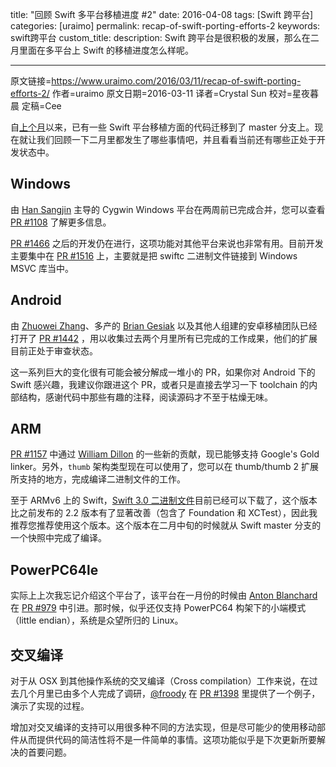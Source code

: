 title: "回顾 Swift 多平台移植进度 #2"
date: 2016-04-08
tags: [Swift 跨平台]
categories: [uraimo]
permalink: recap-of-swift-porting-efforts-2
keywords: swift跨平台
custom_title: 
description: Swift 跨平台是很积极的发展，那么在二月里面在多平台上 Swift 的移植进度怎么样呢。

---
原文链接=https://www.uraimo.com/2016/03/11/recap-of-swift-porting-efforts-2/
作者=uraimo
原文日期=2016-03-11
译者=Crystal Sun
校对=星夜暮晨
定稿=Cee

<!--此处开始正文-->

自[上个月](https://www.uraimo.com/2016/02/02/recap-of-swift-porting-efforts/)以来，已有一些 Swift 平台移植方面的代码迁移到了 master 分支上。现在就让我们回顾一下二月里都发生了哪些事情吧，并且看看当前还有哪些正处于开发状态中。

<!--more-->

## Windows

由 [Han Sangjin](https://github.com/tinysun212) 主导的 Cygwin Windows 平台在两周前已完成合并，您可以查看 [PR #1108](https://github.com/apple/swift/pull/1108) 了解更多信息。

[PR #1466](https://github.com/apple/swift/pull/1466) 之后的开发仍在进行，这项功能对其他平台来说也非常有用。目前开发主要集中在 [PR #1516](https://github.com/apple/swift/pull/1516) 上，主要就是把 swiftc 二进制文件链接到 Windows MSVC 库当中。

## Android

由 [Zhuowei Zhang](https://github.com/zhuowei)、多产的 [Brian Gesiak](https://github.com/modocache) 以及其他人组建的安卓移植团队已经打开了 [PR #1442](https://github.com/apple/swift/pull/1442) ，用以收集过去两个月里所有已完成的工作成果，他们的扩展目前正处于审查状态。

这一系列巨大的变化很有可能会被分解成一堆小的 PR，如果你对 Android 下的 Swift 感兴趣，我建议你跟进这个 PR，或者只是直接去学习一下 toolchain 的内部结构，感谢代码中那些有趣的注释，阅读源码才不至于枯燥无味。

## ARM

[PR #1157](https://github.com/apple/swift/pull/1157) 中通过 [William Dillon](https://github.com/hpux735) 的一些新的贡献，现已能够支持 Google's Gold linker。另外，`thumb` 架构类型现在可以使用了，您可以在 thumb/thumb 2 扩展所支持的地方，完成编译二进制文件的工作。

至于 ARMv6 上的 Swift，[Swift 3.0 二进制文件](https://www.uraimo.com/2016/03/10/swift-3-available-on-armv6-raspberry-1-zero/)目前已经可以下载了，这个版本比之前发布的 2.2 版本有了显著改善（包含了 Foundation 和 XCTest），因此我推荐您推荐使用这个版本。这个版本在二月中旬的时候就从 Swift master 分支的一个快照中完成了编译。

## PowerPC64le

实际上上次我忘记介绍这个平台了，该平台在一月份的时候由 [Anton Blanchard](https://github.com/antonblanchard) 在 [PR #979](https://github.com/apple/swift/pull/979) 中引进。那时候，似乎还仅支持 PowerPC64 构架下的小端模式（little endian），系统是众望所归的 Linux。

## 交叉编译

对于从 OSX 到其他操作系统的交叉编译（Cross compilation）工作来说，在过去几个月里已由多个人完成了调研，[@froody](https://github.com/froody) 在 [PR #1398](https://github.com/apple/swift/pull/1398) 里提供了一个例子，演示了实现的过程。

增加对交叉编译的支持可以用很多种不同的方法实现，但是尽可能少的使用移动部件从而提供代码的简洁性将不是一件简单的事情。这项功能似乎是下次更新所要解决的首要问题。